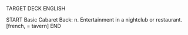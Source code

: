 TARGET DECK
ENGLISH

START
Basic
Cabaret
Back: n. Entertainment in a nightclub or restaurant. [french, = tavern]
END
